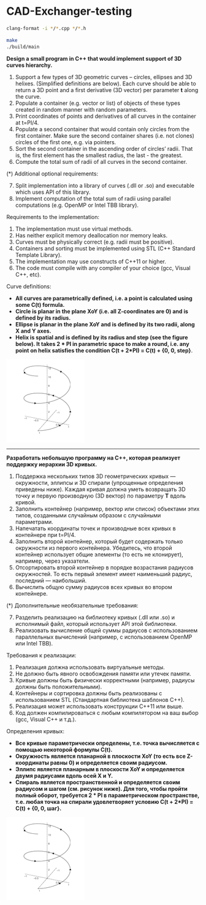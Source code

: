 # CAD-Exchanger-testing

```bash
clang-format -i */*.cpp */*.h
```

```bash
make
./build/main
```

**Design a small program in C++ that would implement support of 3D curves hierarchy.**

1. Support a few types of 3D geometric curves – circles, ellipses and 3D helixes. (Simplified definitions are below). Each curve should be able to return a 3D point and a first derivative (3D vector) per parameter **t** along the curve.
2. Populate a container (e.g. vector or list) of objects of these types created in random manner with random parameters.
3. Print coordinates of points and derivatives of all curves in the container at t=PI/4.
4. Populate a second container that would contain only circles from the first container. Make sure the second container shares (i.e. not clones) circles of the first one, e.g. via pointers.
5. Sort the second container in the ascending order of circles’ radii. That is, the first element has the smallest radius, the last - the greatest.
6. Compute the total sum of radii of all curves in the second container.

(*) Additional optional requirements:

7. Split implementation into a library of curves (.dll or .so) and executable which uses API of this library.
8. Implement computation of the total sum of radii using parallel computations (e.g. OpenMP or Intel TBB library).

Requirements to the implementation:

1. The implementation must use virtual methods.
2. Has neither explicit memory deallocation nor memory leaks.
3. Curves must be physically correct (e.g. radii must be positive).
4. Containers and sorting must be implemented using STL (C++ Standard Template Library).
5. The implementation may use constructs of C++11 or higher.
6. The code must compile with any compiler of your choice (gcc, Visual C++, etc).

Curve definitions:

- **All curves are parametrically defined, i.e. a point is calculated using some C(t) formula.**
- **Circle is planar in the plane XoY (i.e. all Z-coordinates are 0) and is defined by its radius.**
- **Ellipse is planar in the plane XoY and is defined by its two radii, along X and Y axes.**
- **Helix is spatial and is defined by its radius and step (see the figure below). It takes 2 * PI in parametric space to make a round, i.e. any point on helix satisfies the condition C(t + 2*PI) = C(t) + {0, 0, step}**.

![img](image/README/1737980674639.png "Image result for helix curve")

---

**Разработать небольшую программу на C++, которая реализует поддержку иерархии 3D кривых.**

1. Поддержка нескольких типов 3D геометрических кривых — окружности, эллипсы и 3D спирали (упрощенные определения приведены ниже). Каждая кривая должна уметь возвращать 3D точку и первую производную (3D вектор) по параметру **T** вдоль кривой.
2. Заполнить контейнер (например, вектор или список) объектами этих типов, созданными случайным образом с случайными параметрами.
3. Напечатать координаты точек и производные всех кривых в контейнере при t=PI/4.
4. Заполнить второй контейнер, который будет содержать только окружности из первого контейнера. Убедитесь, что второй контейнер использует общие элементы (то есть не клонирует), например, через указатели.
5. Отсортировать второй контейнер в порядке возрастания радиусов окружностей. То есть первый элемент имеет наименьший радиус, последний — наибольший.
6. Вычислить общую сумму радиусов всех кривых во втором контейнере.

(*) Дополнительные необязательные требования:

7. Разделить реализацию на библиотеку кривых (.dll или .so) и исполнимый файл, который использует API этой библиотеки.
8. Реализовать вычисление общей суммы радиусов с использованием параллельных вычислений (например, с использованием OpenMP или Intel TBB).

Требования к реализации:

1. Реализация должна использовать виртуальные методы.
2. Не должно быть явного освобождения памяти или утечек памяти.
3. Кривые должны быть физически корректными (например, радиусы должны быть положительными).
4. Контейнеры и сортировка должны быть реализованы с использованием STL (Стандартная библиотека шаблонов C++).
5. Реализация может использовать конструкции C++11 или выше.
6. Код должен компилироваться с любым компилятором на ваш выбор (gcc, Visual C++ и т.д.).

Определения кривых:

* **Все кривые параметрически определены, т.е. точка вычисляется с помощью некоторой формулы C(t).**
* **Окружность является планарной в плоскости XoY (то есть все Z-координаты равны 0) и определяется своим радиусом.**
* **Эллипс является планарным в плоскости XoY и определяется двумя радиусами вдоль осей X и Y.**
* **Спираль является пространственной и определяется своим радиусом и шагом (см. рисунок ниже). Для того, чтобы пройти полный оборот, требуется 2 * PI в параметрическом пространстве, т.е. любая точка на спирали удовлетворяет условию C(t + 2*PI) = C(t) + {0, 0, шаг}.**

![1737981804399](image/README/1737980674639.png "Результат изображения для кривой спирали")
